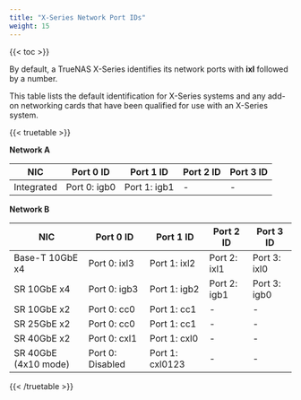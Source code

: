 ```yaml
---
title: "X-Series Network Port IDs"
weight: 15
---
```


{{< toc >}}

By default, a TrueNAS X-Series identifies its network ports with **ixl** followed by a number.

This table lists the default identification for X-Series systems and any add-on networking cards that have been qualified for use with an X-Series system.

{{< truetable >}}

**Network A**

| NIC            | Port 0 ID            | Port 1 ID            | Port 2 ID            | Port 3 ID            |
|----------------|----------------------|----------------------|----------------------|----------------------|
| Integrated     | Port 0: igb0         | Port 1: igb1         | -                    | -                    |

**Network B**

| NIC                      | Port 0 ID            | Port 1 ID            | Port 2 ID            | Port 3 ID            |
|--------------------------|----------------------|----------------------|----------------------|----------------------|
| Base-T 10GbE x4          | Port 0: ixl3         | Port 1: ixl2         | Port 2: ixl1         | Port 3: ixl0         |
| SR 10GbE x4              | Port 0: igb3         | Port 1: igb2         | Port 2: igb1         | Port 3: igb0         |
| SR 10GbE x2              | Port 0: cc0          | Port 1: cc1          | -                    | -                    |
| SR 25GbE x2              | Port 0: cc0          | Port 1: cc1          | -                    | -                    |
| SR 40GbE x2              | Port 0: cxl1         | Port 1: cxl0         | -                    | -                    |
| SR 40GbE (4x10 mode)     | Port 0: Disabled     | Port 1: cxl0123      | -                    | -                    |
{{< /truetable >}}
